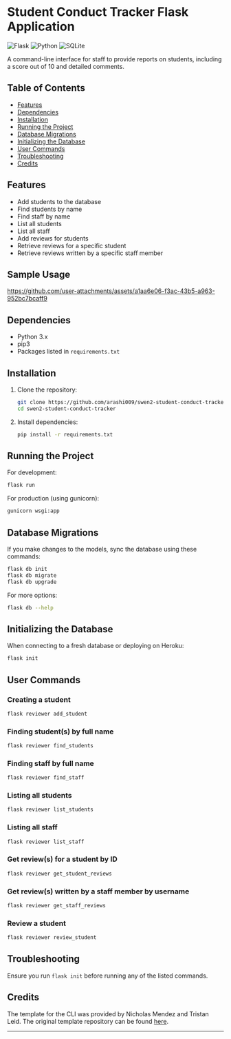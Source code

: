 # Student Conduct Tracker Flask Application

![Flask](https://img.shields.io/badge/Flask-000000?style=for-the-badge&logo=flask&logoColor=white)
![Python](https://img.shields.io/badge/Python-3776AB?style=for-the-badge&logo=python&logoColor=white)
![SQLite](https://img.shields.io/badge/SQLite-07405E?style=for-the-badge&logo=sqlite&logoColor=white)

A command-line interface for staff to provide reports on students, including a score out of 10 and detailed comments.

## Table of Contents
- [Features](#features)
- [Dependencies](#dependencies)
- [Installation](#installation)
- [Running the Project](#running-the-project)
- [Database Migrations](#database-migrations)
- [Initializing the Database](#initializing-the-database)
- [User Commands](#user-commands)
- [Troubleshooting](#troubleshooting)
- [Credits](#credits)

## Features
- Add students to the database
- Find students by name
- Find staff by name
- List all students
- List all staff
- Add reviews for students
- Retrieve reviews for a specific student
- Retrieve reviews written by a specific staff member

## Sample Usage

https://github.com/user-attachments/assets/a1aa6e06-f3ac-43b5-a963-952bc7bcaff9




## Dependencies
- Python 3.x
- pip3
- Packages listed in `requirements.txt`

## Installation

1. Clone the repository:
   ```bash
   git clone https://github.com/arashi009/swen2-student-conduct-tracker
   cd swen2-student-conduct-tracker
   ```

2. Install dependencies:
   ```bash
   pip install -r requirements.txt
   ```

## Running the Project

For development:
```bash
flask run
```

For production (using gunicorn):
```bash
gunicorn wsgi:app
```

## Database Migrations

If you make changes to the models, sync the database using these commands:

```bash
flask db init
flask db migrate
flask db upgrade
```

For more options:
```bash
flask db --help
```

## Initializing the Database

When connecting to a fresh database or deploying on Heroku:

```bash
flask init
```

## User Commands

### Creating a student
```bash
flask reviewer add_student 
```

### Finding student(s) by full name
```bash
flask reviewer find_students
```

### Finding staff by full name
```bash
flask reviewer find_staff
```

### Listing all students
```bash
flask reviewer list_students
```

### Listing all staff
```bash
flask reviewer list_staff
```

### Get review(s) for a student by ID
```bash
flask reviewer get_student_reviews
```

### Get review(s) written by a staff member by username
```bash
flask reviewer get_staff_reviews
```

### Review a student
```bash
flask reviewer review_student
```

## Troubleshooting

Ensure you run `flask init` before running any of the listed commands.

## Credits

The template for the CLI was provided by Nicholas Mendez and Tristan Leid. The original template repository can be found [here](https://github.com/uwidcit/flaskmvc).

---
